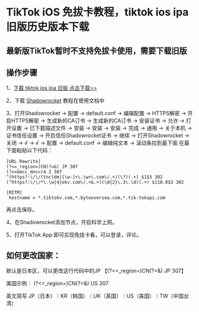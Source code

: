 # TikTok iOS 免拔卡教程，tiktok ios ipa 旧版历史版本下载
## 最新版TikTok暂时不支持免拔卡使用，需要下载旧版
## 操作步骤
1、[下载 tiktok ios ipa 旧版 点击下载>>](http://a.ssv2ray.com/tiktok.html)

2、下载 [Shadowrocket](https://www.14th.org) 教程在使用文档中

3、打开Shadowrocket → 配置 → default.conf → 编辑配置 → HTTPS解密 → 开启HTTPS解密 → 生成新的CA订书 → 生成新的CA订书 → 安装证书 → 允许 → 打开设置 → 已下载描述文件 → 安装 → 安装 → 安装 → 完成 → 通用 → 关于本机 → 证书信任设置 → 开启信任Shadowrocket证书 → 继续 → 打开Shadowrocket → 关闭 → √ → √ → 配置 → default.conf → 编辑纯文本 → 滚动条拉到最下面
在最下面粘贴以下代码：

    [URL Rewrite]
	(?<=_region=)CN(?=&) JP 307
	(?<=&mcc_mnc=)4 2 307
	^(https?:\/\/(tnc|dm)[\w-]+\.\w+\.com\/.+)(\?)(.+) $1$3 302
	(^https?:\/\/*\.\w{4}okv.com\/.+&.+)(\d{2}\.3\.\d)(.+) $118.0$3 302

	[MITM]
	 hostname = *.tiktokv.com,*.byteoversea.com,*.tik-tokapi.com
再点击保存。

4、在Shadowrocket添加节点，开启科学上网。

5、打开TikTok App 即可实现免拔卡看，可以登录，评论。

## 如何更改国家：
默认是日本区，可以更改这行代码中的JP 【(?<=_region=)CN(?=&) JP 307】

美国示例： (?<=_region=)CN(?=&) US 307

英文简写 JP（日本）｜KR（韩国）｜UK（英国）｜US（美国）｜TW（中国台湾）
